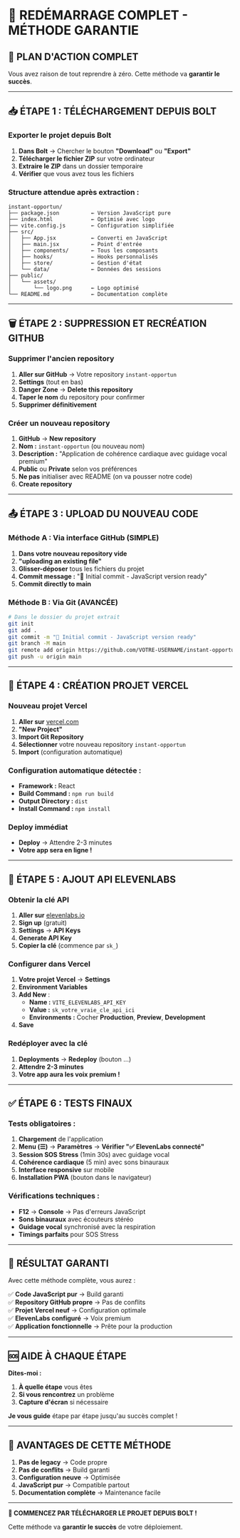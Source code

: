 # 🔄 REDÉMARRAGE COMPLET - MÉTHODE GARANTIE

## 🎯 **PLAN D'ACTION COMPLET**

Vous avez raison de tout reprendre à zéro. Cette méthode va **garantir le succès**.

---

## 📥 **ÉTAPE 1 : TÉLÉCHARGEMENT DEPUIS BOLT**

### **Exporter le projet depuis Bolt**
1. **Dans Bolt** → Chercher le bouton **"Download"** ou **"Export"** 
2. **Télécharger le fichier ZIP** sur votre ordinateur
3. **Extraire le ZIP** dans un dossier temporaire
4. **Vérifier** que vous avez tous les fichiers

### **Structure attendue après extraction :**
```
instant-opportun/
├── package.json          ← Version JavaScript pure
├── index.html            ← Optimisé avec logo
├── vite.config.js        ← Configuration simplifiée
├── src/
│   ├── App.jsx           ← Converti en JavaScript
│   ├── main.jsx          ← Point d'entrée
│   ├── components/       ← Tous les composants
│   ├── hooks/            ← Hooks personnalisés
│   ├── store/            ← Gestion d'état
│   └── data/             ← Données des sessions
├── public/
│   └── assets/
│       └── logo.png      ← Logo optimisé
└── README.md             ← Documentation complète
```

---

## 🗑️ **ÉTAPE 2 : SUPPRESSION ET RECRÉATION GITHUB**

### **Supprimer l'ancien repository**
1. **Aller sur GitHub** → Votre repository `instant-opportun`
2. **Settings** (tout en bas)
3. **Danger Zone** → **Delete this repository**
4. **Taper le nom** du repository pour confirmer
5. **Supprimer définitivement**

### **Créer un nouveau repository**
1. **GitHub** → **New repository**
2. **Nom :** `instant-opportun` (ou nouveau nom)
3. **Description :** "Application de cohérence cardiaque avec guidage vocal premium"
4. **Public** ou **Private** selon vos préférences
5. **Ne pas** initialiser avec README (on va pousser notre code)
6. **Create repository**

---

## 📤 **ÉTAPE 3 : UPLOAD DU NOUVEAU CODE**

### **Méthode A : Via interface GitHub (SIMPLE)**
1. **Dans votre nouveau repository vide**
2. **"uploading an existing file"**
3. **Glisser-déposer** tous les fichiers du projet
4. **Commit message :** "🚀 Initial commit - JavaScript version ready"
5. **Commit directly to main**

### **Méthode B : Via Git (AVANCÉE)**
```bash
# Dans le dossier du projet extrait
git init
git add .
git commit -m "🚀 Initial commit - JavaScript version ready"
git branch -M main
git remote add origin https://github.com/VOTRE-USERNAME/instant-opportun.git
git push -u origin main
```

---

## 🚀 **ÉTAPE 4 : CRÉATION PROJET VERCEL**

### **Nouveau projet Vercel**
1. **Aller sur** [vercel.com](https://vercel.com)
2. **"New Project"**
3. **Import Git Repository**
4. **Sélectionner** votre nouveau repository `instant-opportun`
5. **Import** (configuration automatique)

### **Configuration automatique détectée :**
- **Framework :** React
- **Build Command :** `npm run build`
- **Output Directory :** `dist`
- **Install Command :** `npm install`

### **Deploy immédiat**
- **Deploy** → Attendre 2-3 minutes
- **Votre app sera en ligne !**

---

## 🔑 **ÉTAPE 5 : AJOUT API ELEVENLABS**

### **Obtenir la clé API**
1. **Aller sur** [elevenlabs.io](https://elevenlabs.io)
2. **Sign up** (gratuit)
3. **Settings** → **API Keys**
4. **Generate API Key**
5. **Copier la clé** (commence par `sk_`)

### **Configurer dans Vercel**
1. **Votre projet Vercel** → **Settings**
2. **Environment Variables**
3. **Add New** :
   - **Name :** `VITE_ELEVENLABS_API_KEY`
   - **Value :** `sk_votre_vraie_cle_api_ici`
   - **Environments :** Cocher **Production**, **Preview**, **Development**
4. **Save**

### **Redéployer avec la clé**
1. **Deployments** → **Redeploy** (bouton ...)
2. **Attendre 2-3 minutes**
3. **Votre app aura les voix premium !**

---

## ✅ **ÉTAPE 6 : TESTS FINAUX**

### **Tests obligatoires :**
1. **Chargement** de l'application
2. **Menu (☰)** → **Paramètres** → **Vérifier "✅ ElevenLabs connecté"**
3. **Session SOS Stress** (1min 30s) avec guidage vocal
4. **Cohérence cardiaque** (5 min) avec sons binauraux
5. **Interface responsive** sur mobile
6. **Installation PWA** (bouton dans le navigateur)

### **Vérifications techniques :**
- **F12** → **Console** → Pas d'erreurs JavaScript
- **Sons binauraux** avec écouteurs stéréo
- **Guidage vocal** synchronisé avec la respiration
- **Timings parfaits** pour SOS Stress

---

## 🎉 **RÉSULTAT GARANTI**

Avec cette méthode complète, vous aurez :

✅ **Code JavaScript pur** → Build garanti  
✅ **Repository GitHub propre** → Pas de conflits  
✅ **Projet Vercel neuf** → Configuration optimale  
✅ **ElevenLabs configuré** → Voix premium  
✅ **Application fonctionnelle** → Prête pour la production  

---

## 🆘 **AIDE À CHAQUE ÉTAPE**

**Dites-moi :**
1. **À quelle étape** vous êtes
2. **Si vous rencontrez** un problème
3. **Capture d'écran** si nécessaire

**Je vous guide** étape par étape jusqu'au succès complet !

---

## 🎯 **AVANTAGES DE CETTE MÉTHODE**

1. **Pas de legacy** → Code propre
2. **Pas de conflits** → Build garanti
3. **Configuration neuve** → Optimisée
4. **JavaScript pur** → Compatible partout
5. **Documentation complète** → Maintenance facile

---

**🚀 COMMENCEZ PAR TÉLÉCHARGER LE PROJET DEPUIS BOLT !**

Cette méthode va **garantir le succès** de votre déploiement.